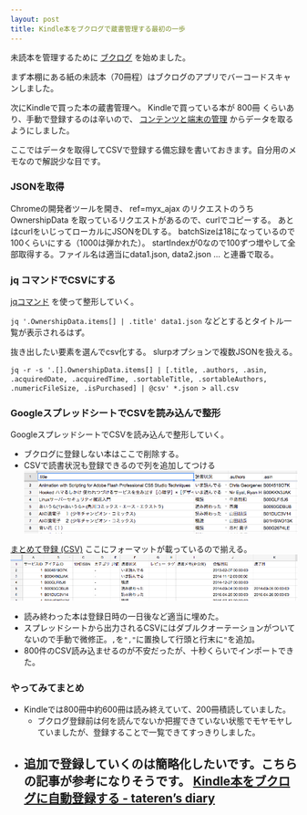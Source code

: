 ```yaml
---
layout: post
title: Kindle本をブクログで蔵書管理する最初の一歩
---
```


未読本を管理するために [ブクログ](http://booklog.jp/users/hush1n) を始めました。

まず本棚にある紙の未読本（70冊程）はブクログのアプリでバーコードスキャンしました。

次にKindleで買った本の蔵書管理へ。
Kindleで買っている本が 800冊 くらいあり、手動で登録するのは辛いので、
[コンテンツと端末の管理](https://www.amazon.co.jp/gp/digital/fiona/manage) からデータを取るようにしました。

ここではデータを取得してCSVで登録する備忘録を書いておきます。自分用のメモなので解説少な目です。

### JSONを取得

Chromeの開発者ツールを開き、 ref=myx_ajax のリクエストのうち OwnershipData を取っているリクエストがあるので、curlでコピーする。 あとはcurlをいじってローカルにJSONをDLする。
batchSizeは18になっているので100くらいにする（1000は弾かれた）。
startIndexが0なので100ずつ増やして全部取得する。ファイル名は適当にdata1.json, data2.json ... と連番で取る。

### jq コマンドでCSVにする

[jqコマンド](http://stedolan.github.io/jq/) を使って整形していく。

`jq '.OwnershipData.items[] | .title' data1.json` などとするとタイトル一覧が表示されるはず。

抜き出したい要素を選んでcsv化する。 slurpオプションで複数JSONを扱える。

```
jq -r -s '.[].OwnershipData.items[] | [.title, .authors, .asin, .acquiredDate, .acquiredTime, .sortableTitle, .sortableAuthors, .numericFileSize, .isPurchased] | @csv' *.json > all.csv
```

### GoogleスプレッドシートでCSVを読み込んで整形

GoogleスプレッドシートでCSVを読み込んで整形していく。

- ブクログに登録しない本はここで削除する。
- CSVで読書状況も登録できるので列を追加してつける
![spreadsheet](images/2016/spreadsheet.png)


[まとめて登録 (CSV)](http://booklog.jp/input/file)
ここにフォーマットが載っているので揃える。
![spreadsheet2](images/2016/spreadsheet2.png)


- 読み終わった本は登録日時の一日後など適当に埋めた。
- スプレッドシートから出力されるCSVにはダブルクオーテーションがついてないので手動で微修正。`,`を`","`に置換して行頭と行末に`"`を追加。
- 800件のCSV読み込ませるのが不安だったが、十秒くらいでインポートできた。


### やってみてまとめ

- Kindleでは800冊中約600冊は読み終えていて、200冊積読していました。
  - ブクログ登録前は何を読んでないか把握できていない状態でモヤモヤしていましたが、登録することで一覧できてすっきりしました。
- 追加で登録していくのは簡略化したいです。こちらの記事が参考になりそうです。 [Kindle本をブクログに自動登録する - tateren’s diary](http://tateren.hateblo.jp/entry/2016/10/03/025425)
  -
